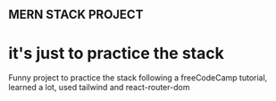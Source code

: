 ## MERN STACK PROJECT
# it's just to practice the stack
Funny project to practice the stack following a freeCodeCamp tutorial,
learned a lot, used tailwind and react-router-dom